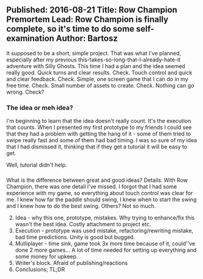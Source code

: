 Published: 2016-08-21
Title: Row Champion Premortem
Lead: Row Champion is finally complete, so it's time to do some self-examination
Author: Bartosz
---

It supposed to be a short, simple project. That was what I've planned, especially after my previous this-takes-so-long-that-I-already-hate-it 
adventure with Silly Ghosts. This time I had a plan and the idea seemed really good. Quick turns and clear results. 
Check. Touch control and quick and clear feedback. Check. Simple, one screen game that I can do in my free time. Check.
Small number of assets to create. Check. Nothing can go wrong. Check?

### The idea or meh idea?

I'm beginning to learn that the idea doesn't really count. It's the execution that counts. When I presented my first prototype to my
friends I could see that they had a problem with getting the hang of it - some of them tried to swipe really fast and some of them had bad 
timing. I was so sure of my idea that I had dismissed it, thinking that if they get a tutorial it will be easy to get.

Well, tutorial didn't help. 

### 

What is the difference between great and good ideas? Details. With Row Champion, there was one detail I've missed. I forgot that I had 
some experience with my game, so everything about touch control was clear for me. I knew how far the paddle should swing, I knew when to 
start the swing and I knew how to do the best swing. Others? Not so much.



2. Idea - why this one, prototype, mistakes. Why trying to enhance/fix this wasn't the best idea. Costly attachment to project etc.
3. Execution - prototype was used mistake, refactoring/rewriting mistake, bad time predictions. Unity is good but bugged.
4. Mutliplayer - time sink, game took 3x more time because of it, could''ve done 2 more games... A lot of time needed for setting up everything and some money for upkeep.
5. Writer's block. Afraid of publishing/reactions
6. Conclusions; TL;DR